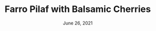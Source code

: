 ---
title: "Farro Pilaf with Balsamic Cherries"
date: "June 26, 2021"
prepTime: "15 min" 
cookingTime: "15 min"
totalTime: "30 min"
topic: "sides"
image: "../../images/default.png"
originalLink: "https://cooking.nytimes.com/recipes/1014834-farro-pilaf-with-balsamic-cherries"
scottRating: 3.5
ingredients: [
  {
    name: cherries,
    amount: 8,
    unit: oz 
  },
  {
    name: butter substitute,
    amount: 1,
    unit: oz
  },
  {
    name: balsamic vinegar,
    amount: 2,
    unit: tbsp
  },
  {
    name: whole grain farro,
    amount: 1,
    unit: cup
  },
  {
    name: water,
    amount: 3,
    unit: cup
  },
  {
    name: fresh thyme leaves,
    amount: 2,
    unit: teaspoons
  },
  {
    name: pepper,
    amount: 1,
    unit: to taste 
  }
]
directions: [
  "Defrost cherries if using frozen, pit and half cherries if fresh",
  "Head skillet and add butter substitute. When foam goes away, add the cherries and saute for about a minute.",
  "Add the balsamic vingar until evaporated (about another minute)",
  "Transfer to bowl as to not overcook or have the sugar caramolize too much.",
  "Add water and farro to instant pot. Cook on high pressure for 10 minutes. Let naturally release for 5 minutes before manually releasing the pressure",
  "Mix the balsamic cherries and the pepper and thyme."
]

---